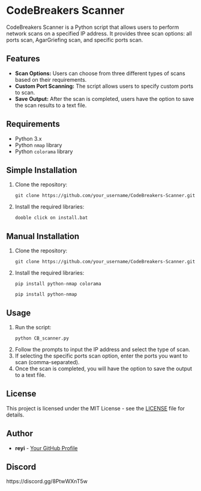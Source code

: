 <!DOCTYPE html>
<html lang="en">

<head>
    <meta charset="UTF-8">
    <meta name="viewport" content="width=device-width, initial-scale=1.0">
</head>

<body>
    <h1>CodeBreakers Scanner</h1>
    <p>CodeBreakers Scanner is a Python script that allows users to perform network scans on a specified IP address. It provides three scan options: all ports scan, AgarGriefing scan, and specific ports scan.</p>

  <h2>Features</h2>
    <ul>
        <li><strong>Scan Options:</strong> Users can choose from three different types of scans based on their requirements.</li>
        <li><strong>Custom Port Scanning:</strong> The script allows users to specify custom ports to scan.</li>
        <li><strong>Save Output:</strong> After the scan is completed, users have the option to save the scan results to a text file.</li>
    </ul>

  <h2>Requirements</h2>
    <ul>
        <li>Python 3.x</li>
        <li>Python <code>nmap</code> library</li>
        <li>Python <code>colorama</code> library</li>
    </ul>

  <h2>Simple Installation</h2>
    <ol>
        <li>Clone the repository:</li>
        <pre><code>git clone https://github.com/your_username/CodeBreakers-Scanner.git</code></pre>
        <li>Install the required libraries:</li>
        <pre><code>dooble click on install.bat</code></pre>
    </ol>

   <h2>Manual Installation</h2>
    <ol>
        <li>Clone the repository:</li>
        <pre><code>git clone https://github.com/your_username/CodeBreakers-Scanner.git</code></pre>
        <li>Install the required libraries:</li>
        <pre><code>pip install python-nmap colorama</code></pre>
        <pre><code>pip install python-nmap</code></pre>
    </ol>

  <h2>Usage</h2>
    <ol>
        <li>Run the script:</li>
        <pre><code>python CB_scanner.py</code></pre>
        <li>Follow the prompts to input the IP address and select the type of scan.</li>
        <li>If selecting the specific ports scan option, enter the ports you want to scan (comma-separated).</li>
        <li>Once the scan is completed, you will have the option to save the output to a text file.</li>
    </ol>

  <h2>License</h2>
    <p>This project is licensed under the MIT License - see the <a href="LICENSE">LICENSE</a> file for details.</p>

  <h2>Author</h2>
    <ul>
        <li><strong>reyi</strong> - <a href="https://github.com/itsreyi">Your GitHub Profile</a></li>
    </ul>

  <h2>Discord</h2>
<div>
    <p>https://discord.gg/8PtwWXnT5w</p>
</div>

</html>
